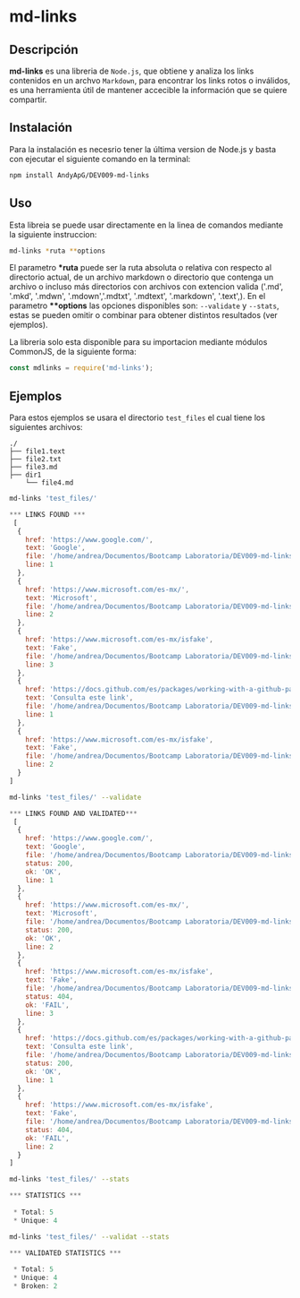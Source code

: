 # md-links

## Descripción

**md-links** es una libreria de `Node.js`, que obtiene y analiza los links contenidos en un archvo `Markdown`, para encontrar los links rotos o inválidos, es una herramienta útil de mantener accecible la información que se quiere compartir.


## Instalación
Para la instalación es necesrio tener la última version de Node.js y basta con ejecutar el siguiente comando en la terminal:

``` sh
npm install AndyApG/DEV009-md-links
```

## Uso
Esta libreia se puede usar directamente en la linea de comandos mediante la siguiente instruccion:
```sh
md-links *ruta **options
```
El parametro **\*ruta** puede ser la ruta absoluta o relativa con respecto al directorio actual, de un archivo markdown o directorio que contenga un archivo o incluso más directorios con archivos con extencion valida ('.md', '.mkd', '.mdwn', '.mdown','.mdtxt', '.mdtext', '.markdown', '.text',). En el parametro 
**\*\*options** las opciones disponibles son:
  ```--validate``` y ```--stats```, estas se pueden omitir o combinar para obtener distintos resultados (ver ejemplos).

La libreria solo esta disponible para su importacion mediante módulos CommonJS, de la siguiente forma:
```js
const mdlinks = require('md-links');
```
## Ejemplos
Para estos ejemplos se usara el directorio `test_files` el cual tiene los siguientes archivos:
```text
./
├── file1.text
├── file2.txt
├── file3.md
├── dir1
    └── file4.md
```
``` sh
md-links 'test_files/'
```
```js
*** LINKS FOUND ***
 [
  {
    href: 'https://www.google.com/',
    text: 'Google',
    file: '/home/andrea/Documentos/Bootcamp Laboratoria/DEV009-md-links/test_files/file3.md',
    line: 1
  },
  {
    href: 'https://www.microsoft.com/es-mx/',
    text: 'Microsoft',
    file: '/home/andrea/Documentos/Bootcamp Laboratoria/DEV009-md-links/test_files/file3.md',
    line: 2
  },
  {
    href: 'https://www.microsoft.com/es-mx/isfake',
    text: 'Fake',
    file: '/home/andrea/Documentos/Bootcamp Laboratoria/DEV009-md-links/test_files/file3.md',
    line: 3
  },
  {
    href: 'https://docs.github.com/es/packages/working-with-a-github-packages-registry/working-with-the-npm-registry',
    text: 'Consulta este link',
    file: '/home/andrea/Documentos/Bootcamp Laboratoria/DEV009-md-links/test_files/dir1/file4.md',
    line: 1
  },
  {
    href: 'https://www.microsoft.com/es-mx/isfake',
    text: 'Fake',
    file: '/home/andrea/Documentos/Bootcamp Laboratoria/DEV009-md-links/test_files/dir1/file4.md',
    line: 2
  }
]
```

```sh
md-links 'test_files/' --validate
```
```js
*** LINKS FOUND AND VALIDATED***
 [
  {
    href: 'https://www.google.com/',
    text: 'Google',
    file: '/home/andrea/Documentos/Bootcamp Laboratoria/DEV009-md-links/test_files/file3.md',
    status: 200,
    ok: 'OK',
    line: 1
  },
  {
    href: 'https://www.microsoft.com/es-mx/',
    text: 'Microsoft',
    file: '/home/andrea/Documentos/Bootcamp Laboratoria/DEV009-md-links/test_files/file3.md',
    status: 200,
    ok: 'OK',
    line: 2
  },
  {
    href: 'https://www.microsoft.com/es-mx/isfake',
    text: 'Fake',
    file: '/home/andrea/Documentos/Bootcamp Laboratoria/DEV009-md-links/test_files/file3.md',
    status: 404,
    ok: 'FAIL',
    line: 3
  },
  {
    href: 'https://docs.github.com/es/packages/working-with-a-github-packages-registry/working-with-the-npm-registry',
    text: 'Consulta este link',
    file: '/home/andrea/Documentos/Bootcamp Laboratoria/DEV009-md-links/test_files/dir1/file4.md',
    status: 200,
    ok: 'OK',
    line: 1
  },
  {
    href: 'https://www.microsoft.com/es-mx/isfake',
    text: 'Fake',
    file: '/home/andrea/Documentos/Bootcamp Laboratoria/DEV009-md-links/test_files/dir1/file4.md',
    status: 404,
    ok: 'FAIL',
    line: 2
  }
]
```
```sh
md-links 'test_files/' --stats
```
```js
*** STATISTICS ***
 
 * Total: 5 
 * Unique: 4
```
```sh
md-links 'test_files/' --validat --stats
```
```js
*** VALIDATED STATISTICS ***
 
 * Total: 5 
 * Unique: 4 
 * Broken: 2
```


